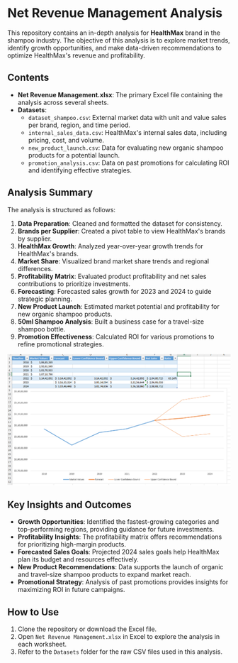 
# Net Revenue Management Analysis

This repository contains an in-depth analysis for **HealthMax** brand in the shampoo industry. The objective of this analysis is to explore market trends, identify growth opportunities, and make data-driven recommendations to optimize HealthMax's revenue and profitability.

## Contents

- **Net Revenue Management.xlsx**: The primary Excel file containing the analysis across several sheets.
- **Datasets**:
  - `dataset_shampoo.csv`: External market data with unit and value sales per brand, region, and time period.
  - `internal_sales_data.csv`: HealthMax's internal sales data, including pricing, cost, and volume.
  - `new_product_launch.csv`: Data for evaluating new organic shampoo products for a potential launch.
  - `promotion_analysis.csv`: Data on past promotions for calculating ROI and identifying effective strategies.

## Analysis Summary

The analysis is structured as follows:

1. **Data Preparation**: Cleaned and formatted the dataset for consistency.
2. **Brands per Supplier**: Created a pivot table to view HealthMax's brands by supplier.
3. **HealthMax Growth**: Analyzed year-over-year growth trends for HealthMax's brands.
4. **Market Share**: Visualized brand market share trends and regional differences.
5. **Profitability Matrix**: Evaluated product profitability and net sales contributions to prioritize investments.
6. **Forecasting**: Forecasted sales growth for 2023 and 2024 to guide strategic planning.
7. **New Product Launch**: Estimated market potential and profitability for new organic shampoo products.
8. **50ml Shampoo Analysis**: Built a business case for a travel-size shampoo bottle.
9. **Promotion Effectiveness**: Calculated ROI for various promotions to refine promotional strategies.

![Forecasting](Forecasting.png)


## Key Insights and Outcomes

- **Growth Opportunities**: Identified the fastest-growing categories and top-performing regions, providing guidance for future investments.
- **Profitability Insights**: The profitability matrix offers recommendations for prioritizing high-margin products.
- **Forecasted Sales Goals**: Projected 2024 sales goals help HealthMax plan its budget and resources effectively.
- **New Product Recommendations**: Data supports the launch of organic and travel-size shampoo products to expand market reach.
- **Promotional Strategy**: Analysis of past promotions provides insights for maximizing ROI in future campaigns.

## How to Use

1. Clone the repository or download the Excel file.
2. Open `Net Revenue Management.xlsx` in Excel to explore the analysis in each worksheet.
3. Refer to the `Datasets` folder for the raw CSV files used in this analysis.

